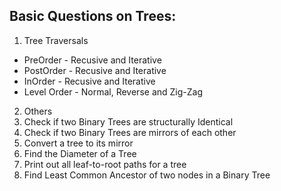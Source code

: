 ## Basic Questions on Trees:

1. Tree Traversals
  * PreOrder - Recusive and Iterative
  * PostOrder - Recusive and Iterative
  * InOrder - Recusive and Iterative
  * Level Order - Normal, Reverse and Zig-Zag

2. Others
  1. Check if two Binary Trees are structurally Identical
  2. Check if two Binary Trees are mirrors of each other
  3. Convert a tree to its mirror
  4. Find the Diameter of a Tree
  5. Print out all leaf-to-root paths for a tree
  6. Find Least Common Ancestor of two nodes in a Binary Tree
	